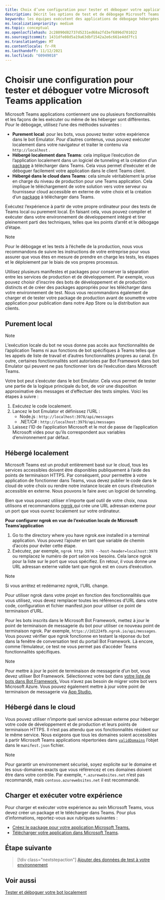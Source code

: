 ```yaml
---
title: Choix d’une configuration pour tester et déboguer votre application
description: Décrit les options de test et de débogage Microsoft Teams applications dans un environnement local et hébergé dans le cloud.
keywords: les équipes exécutent des applications de débogage hébergées localement sur le cloud
ms.localizationpriority: medium
ms.topic: conceptual
ms.openlocfilehash: 2c28090d82737d5231ed68a2fd3ef6896d701022
ms.sourcegitcommit: 1431dfe08d5a19a63dbf1542a2e6c661e4dd7fc1
ms.translationtype: MT
ms.contentlocale: fr-FR
ms.lasthandoff: 11/12/2021
ms.locfileid: "60949018"
---
```

# <a name="choose-a-setup-to-test-and-debug-your-microsoft-teams-app"></a>Choisir une configuration pour tester et déboguer votre Microsoft Teams application

Microsoft Teams applications contiennent une ou plusieurs fonctionnalités et les façons de les exécuter ou même de les héberger sont différentes. Pour le débogage, utilisez l’une des méthodes suivantes :

* **Purement local**: pour les bots, vous pouvez tester votre expérience dans le bot Emulator. Pour d’autres contenus, vous pouvez exécuter localement dans votre navigateur et traiter le contenu via `http://localhost` .
* **Hébergé localement dans Teams**: cela implique l’exécution de l’application localement dans un logiciel de tunneling et la création d’un [](~/concepts/deploy-and-publish/apps-upload.md) [package](~/concepts/build-and-test/apps-package.md) à télécharger dans Teams. Cela vous permet d’exécuter et de déboguer facilement votre application dans le client Teams client.
* **Hébergé dans le cloud dans Teams**: cela simule véritablement la prise en charge du niveau de production pour une Teams application. Cela implique le téléchargement de votre solution vers votre serveur ou fournisseur [](~/concepts/deploy-and-publish/apps-upload.md) cloud accessible en externe de votre choix et la création d’un [package](~/concepts/build-and-test/apps-package.md) à télécharger dans Teams.

Exécutez l’expérience à partir de votre propre ordinateur pour des tests de Teams local ou purement local. En faisant cela, vous pouvez compiler et exécuter dans votre environnement de développement intégré et tirer pleinement parti des techniques, telles que les points d’arrêt et le débogage d’étape.

> [!NOTE]
> Pour le débogage et les tests à l’échelle de la production, nous vous recommandons de suivre les instructions de votre entreprise pour vous assurer que vous êtes en mesure de prendre en charge les tests, les étapes et le déploiement par le biais de vos propres processus.

Utilisez plusieurs manifestes et packages pour conserver la séparation entre les services de production et de développement. Par exemple, vous pouvez choisir d’inscrire des bots de développement et de production distincts et de créer des packages appropriés pour les télécharger dans votre environnement de test. Nous vous recommandons également de charger et de tester votre package de production avant de soumettre votre application pour publication dans notre App Store ou la distribution aux clients.

## <a name="purely-local"></a>Purement local

> [!NOTE]
> L’exécution locale du bot ne vous donne pas accès aux fonctionnalités de l’application Teams ni aux fonctions de bot spécifiques à Teams telles que les appels de liste de travail et d’autres fonctionnalités propres au canal. En outre, certaines fonctionnalités sont autorisées par Bot Framework dans bot Emulator qui peuvent ne pas fonctionner lors de l’exécution dans Microsoft Teams.

Votre bot peut s’exécuter dans le bot Emulator. Cela vous permet de tester une partie de la logique principale du bot, de voir une disposition approximative des messages et d’effectuer des tests simples. Voici les étapes à suivre :

1. Exécutez le code localement.
2. Lancez le bot Emulator et définissez l’URL :
   * Node.js : `http://localhost:3978/api/messages`
   * .NET/C# : `http://localhost:3979/api/messages`
3. Laissez l’ID de l’application Microsoft et le mot de passe de l’application Microsoft vides pour qu’ils correspondent aux variables d’environnement par défaut.

## <a name="locally-hosted"></a>Hébergé localement

Microsoft Teams est un produit entièrement basé sur le cloud, tous les services accessibles doivent être disponibles publiquement à l’aide des points de terminaison HTTPS. Par conséquent, pour permettre à votre application de fonctionner dans Teams, vous devez publier le code dans le cloud de votre choix ou rendre notre instance locale en cours d’exécution accessible en externe. Nous pouvons le faire avec un logiciel de tunneling.

Bien que vous pouvez utiliser n’importe quel outil de votre choix, nous utilisons et recommandons [ngrok,](https://ngrok.com/download)qui crée une URL adressan externe pour un port que vous ouvrez localement sur votre ordinateur. 

**Pour configurer ngrok en vue de l’exécution locale de Microsoft Teams’application**

1. Go to the directory where you have ngrok.exe installed in a terminal application. Vous pouvez l’ajouter en tant que variable de chemin d’accès pour éviter cette étape.
2. Exécutez, par exemple, `ngrok http 3978 --host-header=localhost:3978` ou remplacez le numéro de port selon vos besoins.
   Cela lance ngrok pour la liste sur le port que vous spécifiez. En retour, il vous donne une URL adressan externe valide tant que ngrok est en cours d’exécution.

> [!NOTE]
> Si vous arrêtez et redémarrez ngrok, l’URL change.

Pour utiliser ngrok dans votre projet en fonction des fonctionnalités que vous utilisez, vous devez remplacer toutes les références d’URL dans votre code, configuration et fichier manifest.json pour utiliser ce point de terminaison d’URL.

Pour les bots inscrits dans le Microsoft Bot Framework, mettez à jour le point de terminaison de messagerie du bot pour utiliser ce nouveau point de terminaison ngrok. Par exemple, `https://2d1224fb.ngrok.io/api/messages`. Vous pouvez vérifier que ngrok fonctionne en testant la réponse du bot dans la fenêtre de conversation test du portail Bot Framework. Là encore, comme l’émulateur, ce test ne vous permet pas d’accéder Teams fonctionnalités spécifiques.

> [!NOTE]
> Pour mettre à jour le point de terminaison de messagerie d’un bot, vous devez utiliser Bot Framework. Sélectionnez votre bot dans [votre liste de bots dans Bot Framework.](https://dev.botframework.com/bots) Vous n’avez pas besoin de migrer votre bot vers Microsoft Azure. Vous pouvez également mettre à jour votre point de terminaison de messagerie via [App Studio.](~/concepts/build-and-test/app-studio-overview.md)

## <a name="cloud-hosted"></a>Hébergé dans le cloud

Vous pouvez utiliser n’importe quel service adressan externe pour héberger votre code de développement et de production et leurs points de terminaison HTTPS. Il n’est pas attendu que vos fonctionnalités résident sur le même service. Nous exigeons que tous les domaines soient accessibles à partir Microsoft Teams applications répertoriées dans [`validDomains`](~/resources/schema/manifest-schema.md#validdomains) l’objet dans le `manifest.json` fichier.

> [!NOTE]
> Pour garantir un environnement sécurisé, soyez explicite sur le domaine et les sous-domaines exacts que vous référencez et ces domaines doivent être dans votre contrôle. Par exemple, `*.azurewebsites.net` n’est pas recommandé, mais `contoso.azurewebsites.net` il est recommandé.

## <a name="load-and-run-your-experience"></a>Charger et exécuter votre expérience

Pour charger et exécuter votre expérience au sein Microsoft Teams, vous devez créer un package et le télécharger dans Teams. Pour plus d’informations, reportez-vous aux rubriques suivantes :

* [Créez le package pour votre application Microsoft Teams.](~/concepts/build-and-test/apps-package.md)
* [Télécharger votre application dans Microsoft Teams](~/concepts/deploy-and-publish/apps-upload.md).

## <a name="next-step"></a>Étape suivante

> [!div class="nextstepaction"] 
> [Ajouter des données de test à votre environnement](~/concepts/build-and-test/test-data.md)

## <a name="see-also"></a>Voir aussi

[Tester et déboguer votre bot localement](../../bots/how-to/debug/locally-with-an-ide.md#test-and-debug-your-bot-locally)
